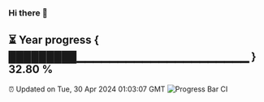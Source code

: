 ### Hi there 👋
⏳ Year progress { █████████▁▁▁▁▁▁▁▁▁▁▁▁▁▁▁▁▁▁▁▁▁ } 32.80 %
---
⏰ Updated on Tue, 30 Apr 2024 01:03:07 GMT
![Progress Bar CI](https://github.com/liununu/liununu/workflows/Progress%20Bar%20CI/badge.svg)
